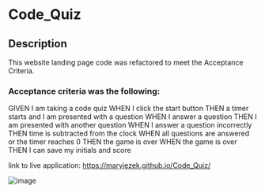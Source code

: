 # Code_Quiz

## Description

This website landing page code was refactored to meet the Acceptance Criteria.
### Acceptance criteria was the following:
GIVEN I am taking a code quiz
WHEN I click the start button
THEN a timer starts and I am presented with a question
WHEN I answer a question
THEN I am presented with another question
WHEN I answer a question incorrectly
THEN time is subtracted from the clock
WHEN all questions are answered or the timer reaches 0
THEN the game is over
WHEN the game is over
THEN I can save my initials and score

link to live application:
https://maryjezek.github.io/Code_Quiz/


![image](https://user-images.githubusercontent.com/37507020/145688843-3b33a71c-3ea7-4b25-9f38-af2690a9d257.png)
